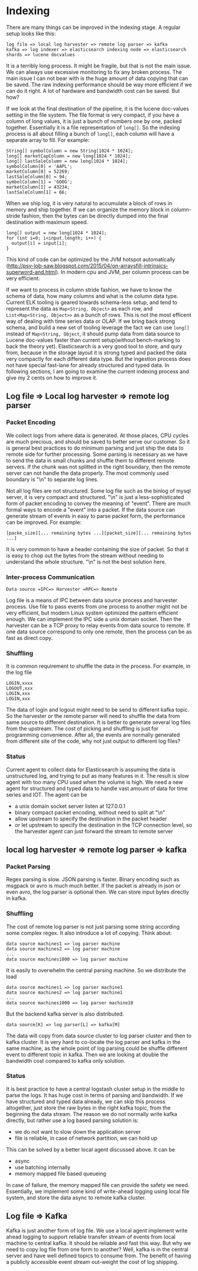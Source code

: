 
# Indexing

There are many things can be improved in the indexing stage. A regular setup looks like this:

```
log file => local log harvester => remote log parser => kafka
kafka => log indexer => elasticsearch indexing node => elasticsearch shards => lucene docvalues
```

It is a terribly long process. It might be fragile, but that is not the main issue. We can always use excessive monitoring to fix any broken process. The main issue I can not bear with is the huge amount of  data copying that can be saved. The raw indexing performance should be way more efficient if we can do it right. A lot of hardware and bandwidth cost can be saved. But how?

If we look at the final destination of the pipeline, it is the lucene doc-values setting in the file system. The file format is very compact, if you have a column of long values, it is just a bunch of numbers one by one, packed together. Essentially it is a file representation of ```long[]```. So the indexing process is all about filling a bunch of ```long[]```, each column will have a separate array to fill. For example:

```
String[] symbolColumn = new String[1024 * 1024];
long[] marketCapColumn = new long[1024 * 1024];
long[] lastSaleColumn = new long[1024 * 1024];
symbolColumn[0] = 'AAPL';
marketColumn[0] = 52269;
lastSaleColumn[0] = 94;
symbolColumn[1] = 'GOOG';
marketColumn[1] = 43234;
lastSaleColumn[1] = 66;
```
When we ship log, it is very natural to accumulate a block of rows in memory and ship together. If we can organize the memory block in column-stride fashion, then the bytes can be directly dumped into the final destination with maximum speed.

```
long[] output = new long[1024 * 1024];
for (int i=0; i<input.length; i++) {
  output[i] = input[i];
}
```
This kind of code can be optimized by the JVM hotspot automatically (http://psy-lob-saw.blogspot.com/2015/04/on-arraysfill-intrinsics-superword-and.html). In modern cpu and JVM, per column process can be very efficient.

If we want to process in column stride fashion, we have to know the schema of data, how many columns and what is the column data type. Current ELK tooling is geared towards schema-less setup, and tend to represent the data as ```Map<String, Object>``` as each row, and ```List<Map<String, Object>>``` as a bunch of rows. This is not the most efficent way of dealing with time series data or OLAP. If we bring back strong schema, and build a new set of tooling leverage the fact we can use ```long[]``` instead of ```Map<String, Object```, it should pump data from data source to Lucene doc-values faster than current setup(without bench-marking to back the theory yet). Elasticsearch is a very good tool to store, and qury from, because in the storage layout it is strong typed and packed the data very compactly for each different data type. But the ingestion process does not have special fast-lane for already structured and typed data. In following sections, I am going to examine the current indexing process and give my 2 cents on how to improve it.


## Log file => Local log harvester => remote log parser

### Packet Encoding

We collect logs from where data is generated. At those places, CPU cycles are much precious, and should be saved to better serve our customer. So it is general best practices to do minimum parsing and just ship the data to remote side for further processing. Some parsing is necessary as we have to send the data in small chunks and shuffle them to different remote servers. If the chunk was not splitted in the right boundary, then the remote server can not handle the data properly. The most commonly used boundary is "\n" to separate log lines. 

Not all log files are not structured. Some log file such as the binlog of mysql server, it is very compact and structured. "\n" is just a less-sophisticated form of packet encoding to convey the meaning of "event". There are much formal ways to encode a "event" into a packet. If the data source can generate stream of events in easy to parse packet form, the performance can be improved. For example:

```
[packe_size][... remaining bytes ...][packet_size][... remaining bytes ...]
```
It is very common to have a header containing the size of packet. So that it is easy to chop out the bytes from the stream without needing to understand the whole structure. "\n" is not the best solution here.

### Inter-process Communication

```
Data source =IPC=> Harvester =RPC=> Remote 
```
Log file is a means of IPC between data source process and harvester process. Use file to pass events from one process to another might not be very efficient, but modern Linux system optimized the pattern efficient enough.
We can implement the IPC side a unix domain socket. Then the harvester can be a TCP proxy to relay events from data source to remote. If one data source correspond to only one remote, then the process can be as fast as direct copy. 

### Shuffling

It is common requirement to shuffle the data in the process. For example, in the log file
```
LOGIN,xxxx
LOGOUT,xxx
LOGIN,xxx
LOGIN,xxx
```
The data of login and logout might need to be send to different kafka topic. So the harvester or the remote parser will need to shuffle the data from same source to different destination. It is better to generate several log files from the upstream. The cost of picking and shuffling is just for programming convenience. After all, the events are normally generated from different site of the code, why not just output to different log files?

### Status

Current agent to collect data for Elasticsearch is assuming the data is unstructured log, and trying to put as many features in it. The result is slow agent with too many CPU used when the volume is high. We need a new agent for structured and typed data to handle vast amount of data for time series and IOT. The agent can be

* a unix domain socket server listen at 127.0.0.1
* binary compact packet encoding, without need to split at "\n"
* allow upstream to specify the destination in the packet header
* or let upstream to specify the destination in the TCP connection level, so the harvester agent can just forward the stream to remote server

## local log harvester => remote log parser => kafka

### Packet Parsing

Regex parsing is slow. JSON parsing is faster. Binary encoding such as msgpack or avro is much much better. If the packet is already in json or even avro, the log parser is optional then. We can store input bytes directly in kafka.

### Shuffling

The cost of remote log parser is not just parsing some string according some complex regex. It also introduce a lot of copying. Think about:

```
data source machines1 => log parser machine
data source machines2 => log parser machine
...
data source machines1000 => log parser machine
```

It is easily to overwhelm the central parsing machine. So we distribute the load
```
data source machines1 => log parser machine1
data source machines2 => log parser machine1
...
data source machines1000 => log parser machine10
```
But the backend kafka server is also distributed.
```
data source[K] => log parser[L] => kafka[M]
```
The data will copy from data source cluster to log parser cluster and then to kafka cluster. It is very hard to co-locate the log parser and kafka in the same machine, as the whole point of log parsing could be shuffle different event to different topic in kafka. Then we are looking at double the bandwidth cost compared to kafka only solution.

### Status

It is best practice to have a central logstash cluster setup in the middle to parse the logs. It has huge cost in terms of parsing and bandwidth. If we have structured and typed data already, we can skip this process altogether, just store the raw bytes in the right kafka topic, from the beginning the data stream. The reason we do not normally write kafka directly, but rather use a log based parsing solution is:

* we do not want to slow down the application server
* file is reliable, in case of network partition, we can hold up

This can be solved by a better local agent discussed above. It can be

* async
* use batching internally
* memory mapped file based queueing

In case of failure, the memory mapped file can provide the safety we need. Essentially, we implement some kind of write-ahead logging using local file system, and store the data async to remote kafka cluster.

## Log file => Kafka

Kafka is just another form of log file. We use a local agent implement write ahead logging to support reliable transfer stream of events from local machine to central kafka. It should be reliable and fast this way.
But why we need to copy log file from one form to another? Well, kafka is in the central server and have well defined topics to consume from. The benefit of having a publicly accessible event stream out-weight the cost of log shipping.





